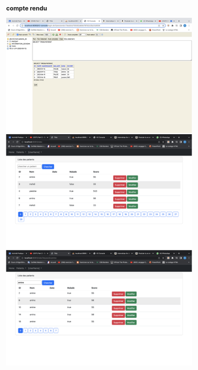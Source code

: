 <h3>compte rendu</h3>
<img src="Captures/cap1.png">
<img src="Captures/cap2.png">
<img src="Captures/cap3.png">   